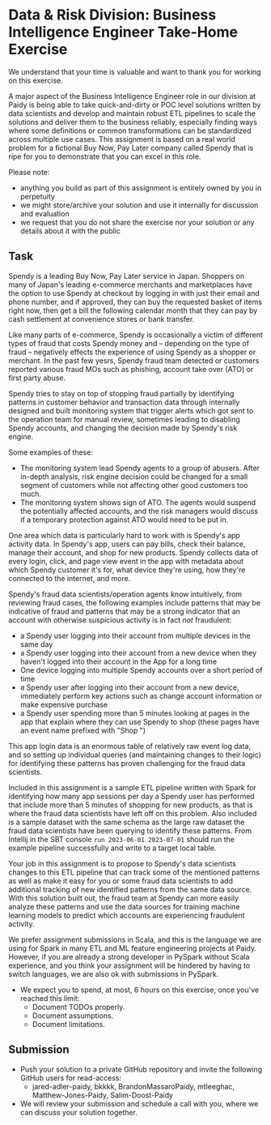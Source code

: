 # Data & Risk Division: Business Intelligence Engineer Take-Home Exercise

We understand that your time is valuable and want to thank you for working on this exercise.

A major aspect of the Business Intelligence Engineer role in our division at Paidy is being able to take quick-and-dirty or POC level solutions written by data scientists and develop and maintain robust ETL pipelines to scale the solutions and deliver them to the business reliably, especially finding ways where some definitions or common transformations can be standardized across multiple use cases. This assignment is based on a real world problem for a fictional Buy Now, Pay Later company called Spendy that is ripe for you to demonstrate that you can excel in this role.

Please note:

- anything you build as part of this assignment is entirely owned by you in perpetuity
- we might store/archive your solution and use it internally for discussion and evaluation
- we request that you do not share the exercise nor your solution or any details about it with the public

## Task

Spendy is a leading Buy Now, Pay Later service in Japan. Shoppers on many of Japan's leading e-commerce merchants and marketplaces have the option to use Spendy at checkout by logging in with just their email and phone number, and if approved, they can buy the requested basket of items right now, then get a bill the following calendar month that they can pay by cash settlement at convenience stores or bank transfer.

Like many parts of e-commerce, Spendy is occasionally a victim of different types of fraud that costs Spendy money and – depending on the type of fraud – negatively effects the experience of using Spendy as a shopper or merchant. In the past few yesrs, Spendy fraud team detected or customers reported various fraud MOs such as phishing, account take over (ATO) or first party abuse.

Spendy tries to stay on top of stopping fraud partially by identifying patterns in customer behavior and transaction data through internally designed and built monitoring system that trigger alerts which got sent to the operation team for manual review, sometimes leading to disabling Spendy accounts, and changing the decision made by Spendy's risk engine.

Some examples of these:
* The monitoring system lead Spendy agents to a group of abusers. After in-depth analysis, risk engine decision could be changed for a small segment of customers while not affecting other good customers too much.
* The monitoring system shows sign of ATO. The agents would suspend the potentially affected accounts, and the risk managers would discuss if a temporary protection against ATO would need to be put in.

One area which data is particularly hard to work with is Spendy's app activity data. In Spendy's app, users can pay bills, check their balance, manage their account, and shop for new products. Spendy collects data of every login, click, and page view event in the app with metadata about which Spendy customer it's for, what device they're using, how they're connected to the internet, and more.

Spendy's fraud data scientists/operation agents know intuitively, from reviewing fraud cases, the following examples include patterns that may be indicative of fraud and patterns that may be a strong indicator that an account with otherwise suspicious activity is in fact *not* fraudulent:

- a Spendy user logging into their account from multiple devices in the same day
- a Spendy user logging into their account from a new device when they haven't logged into their account in the App for a long time
- One device logging into multiple Spendy accounts over a short period of time
- a Spendy user after logging into their account from a new device, immediately perform key actions such as change account information or make expensive purchase
- a Spendy user spending more than 5 minutes looking at pages in the app that explain where they can use Spendy to shop (these pages have an event name prefixed with "Shop ")

This app login data is an enormous table of relatively raw event log data, and so setting up individual queries (and maintaining changes to their logic) for identifying these patterns has proven challenging for the fraud data scientists.

Included in this assignment is a sample ETL pipeline written with Spark for identifying how many app sessions per day a Spendy user has performed that include more than 5 minutes of shopping for new products, as that is where the fraud data scientists have left off on this problem. Also included is a sample dataset with the same schema as the large raw dataset the fraud data scientists have been querying to identify these patterns. From Intellij in the SBT console `run 2023-06-01 2023-07-01` should run the example pipeline successfully and write to a target local table.

Your job in this assignment is to propose to Spendy's data scientists changes to this ETL pipeline that can track some of the mentioned patterns as well as make it easy for you or some fraud data scientists to add additional tracking of new identified patterns from the same data source. With this solution built out, the fraud team at Spendy can more easily analyze these patterns and use the data sources for training machine learning models to predict which accounts are experiencing fraudulent activity.

We prefer assignment submissions in Scala, and this is the language we are using for Spark in many ETL and ML feature engineering projects at Paidy. However, if you are already a strong developer in PySpark without Scala experience, and you think your assignment will be hindered by having to switch languages, we are also ok with submissions in PySpark.

- We expect you to spend, at most, 6 hours on this exercise, once you've reached this limit:
    - Document TODOs properly.
    - Document assumptions.
    - Document limitations.


## Submission

- Push your solution to a private GitHub repository and invite the following GitHub users for read-access:
    - jared-adler-paidy, bkkkk, BrandonMassaroPaidy, mtleeghac, Matthew-Jones-Paidy, Salim-Doost-Paidy
- We will review your submission and schedule a call with you, where we can discuss your solution together.
